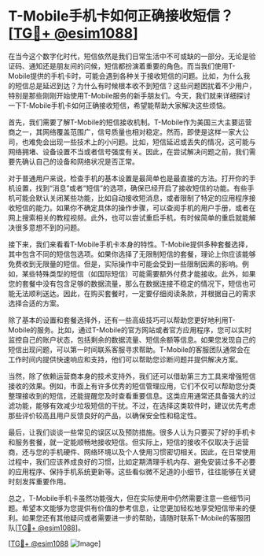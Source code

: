 # T-Mobile手机卡如何正确接收短信？[[TG💪+ @esim1088](https://t.me/s/esim1088)]

在当今这个数字化时代，短信依然是我们日常生活中不可或缺的一部分。无论是验证码、通知还是朋友间的问候，短信都扮演着重要的角色。而当我们使用T-Mobile提供的手机卡时，可能会遇到各种关于接收短信的问题。比如，为什么我的短信总是延迟到达？为什么有时候根本收不到短信？这些问题困扰着不少用户，特别是那些刚刚开始使用T-Mobile服务的新手朋友们。今天，我们就来详细探讨一下T-Mobile手机卡如何正确接收短信，希望能帮助大家解决这些烦恼。

首先，我们需要了解T-Mobile的短信接收机制。T-Mobile作为美国三大主要运营商之一，其网络覆盖范围广，信号质量也相对稳定。然而，即使是这样一家大公司，也难免会出现一些技术上的小问题。比如，短信延迟或丢失的情况，这可能与网络拥堵、设备设置不当或者信号强度有关。因此，在尝试解决问题之前，我们需要先确认自己的设备和网络状况是否正常。

对于普通用户来说，检查手机的基本设置是最简单也是最直接的方法。打开你的手机设置，找到“消息”或者“短信”的选项，确保已经开启了接收短信的功能。有些手机可能会默认关闭某些功能，比如自动接收短消息，或者限制了特定的应用程序接收短信的能力。如果你不确定具体的操作步骤，可以查阅手机的用户手册，或者在网上搜索相关的教程视频。此外，也可以尝试重启手机，有时候简单的重启就能解决很多意想不到的问题。

接下来，我们来看看T-Mobile手机卡本身的特性。T-Mobile提供多种套餐选择，其中包含不同的短信包选项。如果你选择了无限制短信的套餐，理论上你应该能够免费收到无限量的短信。但是，实际操作中可能会受到一些限制因素的影响。例如，某些特殊类型的短信（如国际短信）可能需要额外付费才能接收。此外，如果您的套餐中没有包含足够的数据流量，那么在数据连接不稳定的情况下，短信也可能无法顺利送达。因此，在购买套餐时，一定要仔细阅读条款，并根据自己的需求选择合适的方案。

除了基本的设置和套餐选择外，还有一些高级技巧可以帮助您更好地利用T-Mobile的服务。比如，通过T-Mobile的官方网站或者官方应用程序，您可以实时监控自己的账户状态，包括剩余的数据流量、短信余额等信息。如果您发现自己的短信出现问题，可以第一时间联系客服寻求帮助。T-Mobile的客服团队通常会在工作时间内提供快速响应和支持，他们可以帮助您诊断问题并提供解决方案。

当然，除了依赖运营商本身的技术支持外，我们还可以借助第三方工具来增强短信接收的效果。例如，市面上有许多优秀的短信管理应用，它们不仅可以帮助您分类整理接收到的短信，还能提醒您及时查看重要信息。这类应用通常还具备强大的过滤功能，能够有效减少垃圾短信的干扰。不过，在选择这类软件时，建议优先考虑那些评价较高且用户反馈良好的产品，以确保安全性和稳定性。

最后，让我们谈谈一些常见的误区以及预防措施。很多人认为只要买了好的手机卡和服务套餐，就一定能顺畅地接收短信。但实际上，短信的接收不仅取决于运营商，还与您的手机硬件、网络环境以及个人使用习惯密切相关。因此，在日常使用过程中，我们应该养成良好的习惯，比如定期清理手机内存、避免安装过多不必要的应用程序、保持手机系统更新等。这些看似微不足道的小细节，往往能够在关键时刻发挥重要作用。

总之，T-Mobile手机卡虽然功能强大，但在实际使用中仍然需要注意一些细节问题。希望本文能够为您提供有价值的参考信息，让您更加轻松地享受短信带来的便利。如果您还有其他疑问或者需要进一步的帮助，请随时联系T-Mobile的客服团队[[TG💪+ @esim1088](https://t.me/s/esim1088)]。

[[TG💪+ @esim1088](https://t.me/s/esim1088) ![Image](https://i.postimg.cc/4NQfJmqS/Snipaste-2025-05-13-00-14-12.png)]